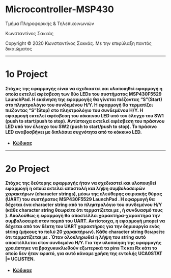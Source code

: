 # Microcontroller-MSP430
<p> Τμήμα Πληροφορικής & Τηλεπικοινωνιών </p>
<p> Κωνσταντίνος Σακκάς</p>
<p>Copyright © 2020 Κωνσταντίνος Σακκάς. Με την επιφύλαξη παντός δικαιώματος</p>

<hr>

<h1> 1o Project </h1>
<h4> Στόχος της εφαρμογής είναι να σχεδιαστεί και υλοποιηθεί εφαρμογή η οποία εκτελεί αφέσβεση των δύο LEDs του συστήματος MSP430F5529 LaunchPad. Η εκκίνηση της εφαρμογής θα γίνεται πιέζοντας “S”(Start) στο πληκτρολόγιο του συνδεμένου Η/Υ. Η εφαρμογή θα τερματίζει πιέζοντας “S”(Stop) στο πληκτρολόγιο του συνδεμένου Η/Υ.
Η εφαρμογή εκτελεί αφέσβεση του κόκκινου LED υπό τον έλεγχο του SW1 (push to start/push to stop). Αντίστοιχα εκτελεί αφέσβεση του πράσινου LED υπό τον έλεγχο του SW2 (push to start/push to stop). Το πράσινο LED αναβοσβήνει με διπλάσια συχνότητα από το κόκκινο LED.
</h4>
<ul>
<li><a href="https://github.com/ksakkas/Microcontroller-MSP430/blob/master/Project/S-LED-BUTTON.ino" target="_blank"><b>Κώδικας</b></a></li>
</ul>
<hr>
<h1> 2o Project </h1>
<h4> Στόχος της δεύτερης εφαρμογής ήταν να σχεδιαστεί και υλοποιηθεί εφαρμογή η οποία εκτελεί αποστολή και λήψη συμβολοσειρών χαρακτήρων (character strings), μέσω της ελεύθερης σειριακής θύρας (UART) του συστήματος MSP430F5529 LaunchPad . Η εφαρμογή θα δέχεται ένα character string από το πληκτρολόγιο του συνδεμένου Η/Υ (κάθε character string θεωρείτε ότι τερματίζεται με <CR>, <LF> ή συνδυασμό τους ). Ακολούθως η εφαρμογή θα αποστέλλει χαρακτήρα-χαρακτήρα την συμβολοσειρά στον πομπό του UART. 
Αντίστοιχα, η εφαρμογή μπορεί να δέχεται από τον δέκτη του UART χαρακτήρες για την δημιουργία ενός string (μήκους το πολύ 20 χαρακτήρων). Κάθε character string θεωρείτε ότι τερματίζεται με <CR>. Όταν ολοκληρωθεί η λήψη του string αυτό αποστέλλεται στον συνδεμένο Η/Υ.
Για την υλοποίηση της εφαρμογής χρειάστηκε να βραχυκυκλωθούν εξωτερικά τα pins Tx και Rx κάτι το οποίο δεν ήταν εφικτό, για αυτό κάναμε χρήση της εντολής UCA0STAT |=  UCLISTEN. </h4>
<ul>
<li><a href="https://github.com/ksakkas/Microcontroller-MSP430/blob/master/Project/Two-msp-communication.ino" target="_blank"><b>Κώδικας</b></a></li>
</ul>

